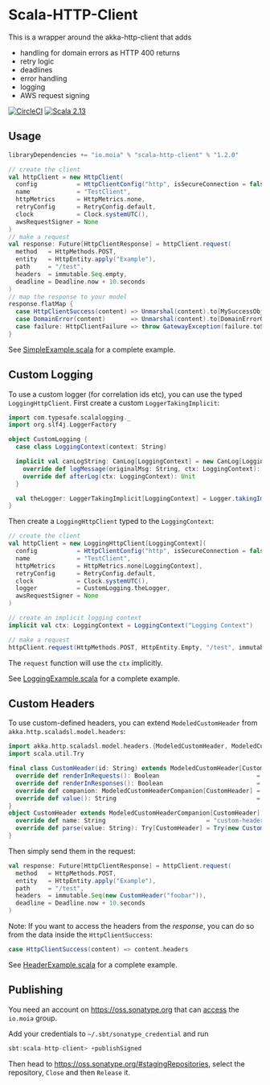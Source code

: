 # Scala-HTTP-Client

This is a wrapper around the akka-http-client that adds

* handling for domain errors as HTTP 400 returns
* retry logic
* deadlines
* error handling
* logging
* AWS request signing

[![CircleCI](https://circleci.com/gh/moia-dev/scala-http-client/tree/master.svg?style=svg)](https://circleci.com/gh/moia-dev/scala-http-client/tree/master)
[![Scala 2.13](https://img.shields.io/maven-central/v/io.moia/scala-http-client_2.13.svg)](https://search.maven.org/search?q=scala-http-client_2.13)

## Usage

```sbt
libraryDependencies += "io.moia" % "scala-http-client" % "1.2.0"
```

```scala
// create the client
val httpClient = new HttpClient(
  config           = HttpClientConfig("http", isSecureConnection = false, "127.0.0.1", 8888),
  name             = "TestClient",
  httpMetrics      = HttpMetrics.none,
  retryConfig      = RetryConfig.default,
  clock            = Clock.systemUTC(),
  awsRequestSigner = None
)
// make a request
val response: Future[HttpClientResponse] = httpClient.request(
  method   = HttpMethods.POST,
  entity   = HttpEntity.apply("Example"),
  path     = "/test",
  headers  = immutable.Seq.empty,
  deadline = Deadline.now + 10.seconds
)
// map the response to your model
response.flatMap {
  case HttpClientSuccess(content) => Unmarshal(content).to[MySuccessObject].map(Right(_))
  case DomainError(content)       => Unmarshal(content).to[DomainErrorObject].map(Left(_))
  case failure: HttpClientFailure => throw GatewayException(failure.toString)
}
```

See [SimpleExample.scala](/src/it/scala/io/moia/scalaHttpClient/SimpleExample.scala) for a complete example.

## Custom Logging

To use a custom logger (for correlation ids etc), you can use the typed `LoggingHttpClient`. 
First create a custom `LoggerTakingImplicit`:

```scala
import com.typesafe.scalalogging._
import org.slf4j.LoggerFactory

object CustomLogging {
  case class LoggingContext(context: String)

  implicit val canLogString: CanLog[LoggingContext] = new CanLog[LoggingContext] {
    override def logMessage(originalMsg: String, ctx: LoggingContext): String = ???
    override def afterLog(ctx: LoggingContext): Unit                          = ???
  }

  val theLogger: LoggerTakingImplicit[LoggingContext] = Logger.takingImplicit(LoggerFactory.getLogger(getClass.getName))
}
``` 

Then create a `LoggingHttpClient` typed to the `LoggingContext`:

```scala
// create the client
val httpClient = new LoggingHttpClient[LoggingContext](
  config           = HttpClientConfig("http", isSecureConnection = false, "127.0.0.1", 8888),
  name             = "TestClient",
  httpMetrics      = HttpMetrics.none[LoggingContext],
  retryConfig      = RetryConfig.default,
  clock            = Clock.systemUTC(),
  logger           = CustomLogging.theLogger,
  awsRequestSigner = None
)

// create an implicit logging context
implicit val ctx: LoggingContext = LoggingContext("Logging Context")

// make a request
httpClient.request(HttpMethods.POST, HttpEntity.Empty, "/test", immutable.Seq.empty, Deadline.now + 10.seconds)
```

The `request` function will use the `ctx` implicitly.

See [LoggingExample.scala](/src/it/scala/io/moia/scalaHttpClient/LoggingExample.scala) for a complete example.


## Custom Headers

To use custom-defined headers, you can extend `ModeledCustomHeader` from `akka.http.scaladsl.model.headers`:

```scala
import akka.http.scaladsl.model.headers.{ModeledCustomHeader, ModeledCustomHeaderCompanion}
import scala.util.Try

final class CustomHeader(id: String) extends ModeledCustomHeader[CustomHeader] {
  override def renderInRequests(): Boolean                           = true
  override def renderInResponses(): Boolean                          = true
  override def companion: ModeledCustomHeaderCompanion[CustomHeader] = CustomHeader
  override def value(): String                                       = id
}
object CustomHeader extends ModeledCustomHeaderCompanion[CustomHeader] {
  override def name: String                            = "custom-header"
  override def parse(value: String): Try[CustomHeader] = Try(new CustomHeader(value))
}
```

Then simply send them in the request:

```scala
val response: Future[HttpClientResponse] = httpClient.request(
  method   = HttpMethods.POST,
  entity   = HttpEntity.apply("Example"),
  path     = "/test",
  headers  = immutable.Seq(new CustomHeader("foobar")),
  deadline = Deadline.now + 10.seconds
)
```

Note: If you want to access the headers from the _response_, you can do so from the data inside the `HttpClientSuccess`:

```scala
case HttpClientSuccess(content) => content.headers
```

See [HeaderExample.scala](/src/it/scala/io/moia/scalaHttpClient/HeaderExample.scala) for a complete example.

## Publishing

You need an account on https://oss.sonatype.org that can [access](https://issues.sonatype.org/browse/OSSRH-52948) the `io.moia` group.

Add your credentials to `~/.sbt/sonatype_credential` and run
```sbt
sbt:scala-http-client> +publishSigned
```

Then head to https://oss.sonatype.org/#stagingRepositories, select the repository, `Close` and then `Release` it.
